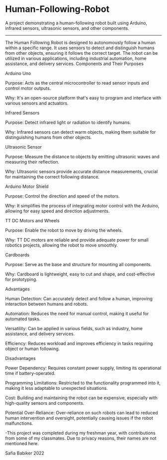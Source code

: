 # Human-Following-Robot
A project demonstrating a human-following robot built using Arduino, infrared sensors, ultrasonic sensors, and other components.

---------------------------------------------------------------------------------------------------------------------------------

The Human Following Robot is designed to autonomously follow a human within a specific range. It uses sensors to detect and distinguish humans from other objects, ensuring it follows the correct target. The robot can be utilized in various applications, including industrial automation, home assistance, and delivery services.
Components and Their Purposes

Arduino Uno

Purpose: Acts as the central microcontroller to read sensor inputs and control motor outputs.

Why: It's an open-source platform that's easy to program and interface with various sensors and actuators.

Infrared Sensors

Purpose: Detect infrared light or radiation to identify humans.

Why: Infrared sensors can detect warm objects, making them suitable for distinguishing humans from other objects.

Ultrasonic Sensor

Purpose: Measure the distance to objects by emitting ultrasonic waves and measuring their reflection.

Why: Ultrasonic sensors provide accurate distance measurements, crucial for maintaining the correct following distance.

Arduino Motor Shield

Purpose: Control the direction and speed of the motors.

Why: It simplifies the process of integrating motor control with the Arduino, allowing for easy speed and direction adjustments.

TT DC Motors and Wheels

Purpose: Enable the robot to move by driving the wheels.

Why: TT DC motors are reliable and provide adequate power for small robotics projects, allowing the robot to move smoothly.

Cardboards

Purpose: Serve as the base and structure for mounting all components.

Why: Cardboard is lightweight, easy to cut and shape, and cost-effective for prototyping.

Advantages

Human Detection: Can accurately detect and follow a human, improving interaction between humans and robots.

Automation: Reduces the need for manual control, making it useful for automated tasks.

Versatility: Can be applied in various fields, such as industry, home assistance, and delivery services.

Efficiency: Reduces workload and improves efficiency in tasks requiring object or human following.

Disadvantages

Power Dependency: Requires constant power supply, limiting its operational time if battery-operated.

Programming Limitations: Restricted to the functionality programmed into it, making it less adaptable to unexpected situations.

Cost: Building and maintaining the robot can be expensive, especially with high-quality sensors and components.

Potential Over-Reliance: Over-reliance on such robots can lead to reduced human intervention and oversight, potentially causing issues if the robot malfunctions.



-This project was completed during my freshman year, with contributions from some of my classmates. Due to privacy reasons, their names are not mentioned here.

Safia Babiker 2022
